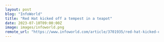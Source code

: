 ```yaml
---
layout: post
blog: "InfoWorld"
title: "Red Hat kicked off a tempest in a teapot"
date: 2023-07-10T09:00:00Z
image: images/infoworld.png
remote_url: "https://www.infoworld.com/article/3701935/red-hat-kicked-off-a-tempest-in-a-teapot.html#tk.rss_applicationdevelopment"
---
```

